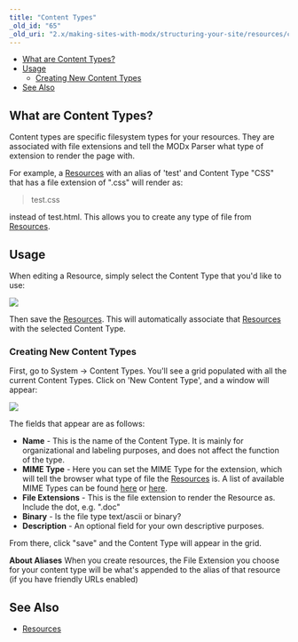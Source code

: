 ```yaml
---
title: "Content Types"
_old_id: "65"
_old_uri: "2.x/making-sites-with-modx/structuring-your-site/resources/content-types"
---
```


- [What are Content Types?](#what-are-content-types)
- [Usage](#usage)
  - [Creating New Content Types](#creating-new-content-types)
- [See Also](#see-also)



## What are Content Types?

Content types are specific filesystem types for your resources. They are associated with file extensions and tell the MODx Parser what type of extension to render the page with.

For example, a [Resources](making-sites-with-modx/structuring-your-site/resources "Resources") with an alias of 'test' and Content Type "CSS" that has a file extension of ".css" will render as:

> test.css

instead of test.html. This allows you to create any type of file from [Resources](making-sites-with-modx/structuring-your-site/resources "Resources").

## Usage

When editing a Resource, simply select the Content Type that you'd like to use:

![](/download/attachments/18678068/content-type1.png?version=1&modificationDate=1268852969000)

Then save the [Resources](making-sites-with-modx/structuring-your-site/resources "Resources"). This will automatically associate that [Resources](making-sites-with-modx/structuring-your-site/resources "Resources") with the selected Content Type.

### Creating New Content Types

First, go to System -> Content Types. You'll see a grid populated with all the current Content Types. Click on 'New Content Type', and a window will appear:

![](/download/attachments/18678068/content-type-new1.png?version=1&modificationDate=1268852967000)

The fields that appear are as follows:

- **Name** - This is the name of the Content Type. It is mainly for organizational and labeling purposes, and does not affect the function of the type.
- **MIME Type** - Here you can set the MIME Type for the extension, which will tell the browser what type of file the [Resources](making-sites-with-modx/structuring-your-site/resources "Resources") is. A list of available MIME Types can be found [here](http://www.iana.org/assignments/media-types/) or [here](http://www.feedforall.com/mime-types.htm).
- **File Extensions** - This is the file extension to render the Resource as. Include the dot, e.g. ".doc"
- **Binary** - Is the file type text/ascii or binary?
- **Description** - An optional field for your own descriptive purposes.

From there, click "save" and the Content Type will appear in the grid.

**About Aliases**
When you create resources, the File Extension you choose for your content type will be what's appended to the alias of that resource (if you have friendly URLs enabled)

## See Also

- [Resources](making-sites-with-modx/structuring-your-site/resources "Resources")